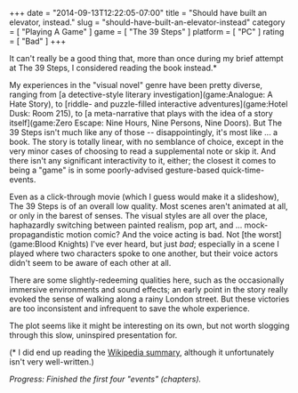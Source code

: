 +++
date = "2014-09-13T12:22:05-07:00"
title = "Should have built an elevator, instead."
slug = "should-have-built-an-elevator-instead"
category = [ "Playing A Game" ]
game = [ "The 39 Steps" ]
platform = [ "PC" ]
rating = [ "Bad" ]
+++

It can't really be a good thing that, more than once during my brief attempt at The 39 Steps, I considered reading the book instead.*

My experiences in the "visual novel" genre have been pretty diverse, ranging from [a detective-style literary investigation](game:Analogue: A Hate Story), to [riddle- and puzzle-filled interactive adventures](game:Hotel Dusk: Room 215), to [a meta-narrative that plays with the idea of a story itself](game:Zero Escape: Nine Hours, Nine Persons, Nine Doors).  But The 39 Steps isn't much like any of those -- disappointingly, it's most like ... a book.  The story is totally linear, with no semblance of choice, except in the very minor cases of choosing to read a supplemental note or skip it.  And there isn't any significant interactivity to it, either; the closest it comes to being a "game" is in some poorly-advised gesture-based quick-time-events.

Even as a click-through movie (which I guess would make it a slideshow), The 39 Steps is of an overall low quality.  Most scenes aren't animated at all, or only in the barest of senses.  The visual styles are all over the place, haphazardly switching between painted realism, pop art, and ... mock-propagandistic motion comic?  And the voice acting is bad.  Not [the worst](game:Blood Knights) I've ever heard, but just <i>bad</i>; especially in a scene I played where two characters spoke to one another, but their voice actors didn't seem to be aware of each other at all.

There are some slightly-redeeming qualities here, such as the occasionally immersive environments and sound effects; an early point in the story really evoked the sense of walking along a rainy London street.  But these victories are too inconsistent and infrequent to save the whole experience.

The plot seems like it might be interesting on its own, but not worth slogging through this slow, uninspired presentation for.

(* I did end up reading the <a href="http://en.wikipedia.org/wiki/The_Thirty-Nine_Steps#Plot_summary">Wikipedia summary</a>, although it unfortunately isn't very well-written.)

<i>Progress: Finished the first four "events" (chapters).</i>